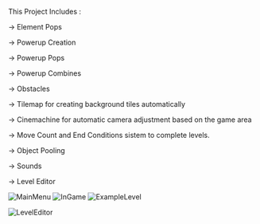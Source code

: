 This Project Includes :

-> Element Pops

-> Powerup Creation

-> Powerup Pops

-> Powerup Combines

-> Obstacles

-> Tilemap for creating background tiles automatically

-> Cinemachine for automatic camera adjustment based on the game area

-> Move Count and End Conditions sistem to complete levels.

-> Object Pooling

-> Sounds

-> Level Editor

![MainMenu](https://github.com/user-attachments/assets/e8cf6b2a-6f6e-4e5d-91ee-6d01f56d1f02)
![InGame](https://github.com/user-attachments/assets/149e837b-1bf8-40f3-afeb-be234e1db5f6)
![ExampleLevel](https://github.com/user-attachments/assets/2bdbcdb1-0184-4478-8044-cd1fadec6b60)

![LevelEditor](https://github.com/user-attachments/assets/18377b59-454a-412f-89c1-1e51dde06551) 
